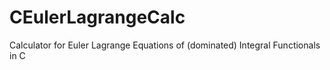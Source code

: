# CEulerLagrangeCalc
Calculator for Euler Lagrange Equations of (dominated) Integral Functionals in C
